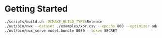 <!-- SPDX-License-Identifier: Apache-2.0 -->
# Getting Started

```bash
./scripts/build.sh -DCMAKE_BUILD_TYPE=Release
./out/bin/nwx --dataset ./examples/xor.csv --epochs 800 --optimizer adam --standardize --save model.bundle
./out/bin/nwx_serve model.bundle 8080 --token SECRET
```
